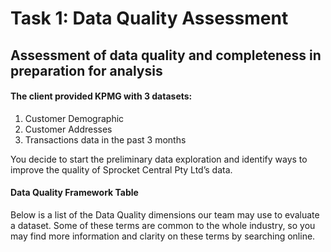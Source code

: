 # Task 1: Data Quality Assessment

## Assessment of data quality and completeness in preparation for analysis

#### The client provided KPMG with 3 datasets:

1. Customer Demographic
2. Customer Addresses
3. Transactions data in the past 3 months

You decide to start the preliminary data exploration and identify ways to improve the quality of Sprocket Central Pty Ltd’s data.

#### Data Quality Framework Table

Below is a list of the Data Quality dimensions our team may use to evaluate a dataset.
Some of these terms are common to the whole industry, so you may find more information and clarity on these terms by searching online.
